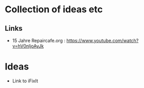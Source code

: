 # Collection of ideas etc

## Links

* 15 Jahre Repaircafe.org : https://www.youtube.com/watch?v=hV0nljoAyJk
  
# Ideas

* Link to iFixIt


